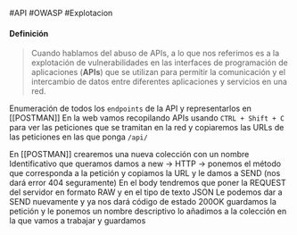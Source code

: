 #API #OWASP #Explotacion 

#### Definición
>Cuando hablamos del abuso de APIs, a lo que nos referimos es a la explotación de vulnerabilidades en las interfaces de programación de aplicaciones (**APIs**) que se utilizan para permitir la comunicación y el intercambio de datos entre diferentes aplicaciones y servicios en una red.

Enumeración de todos los `endpoints` de la API y representarlos en [[POSTMAN]]
En la web vamos recopilando APIs usando `CTRL + Shift + C` para ver las peticiones que se tramitan en la red y copiaremos las URLs de las peticiones en las que ponga `/api/`

En [[POSTMAN]] crearemos una nueva colección con un nombre Identificativo que queramos
	 damos a new -> HTTP -> ponemos el método que corresponda a la petición y copiamos la URL y le damos a SEND (nos dará error 404 seguramente)
En el body tendremos que poner la REQUEST del servidor en formato RAW y en el tipo de texto JSON
Le podemos dar a SEND nuevamente y ya nos dará código de estado 200OK guardamos la petición y le ponemos un nombre descriptivo lo añadimos a la colección en la que vamos a trabajar y guardamos



